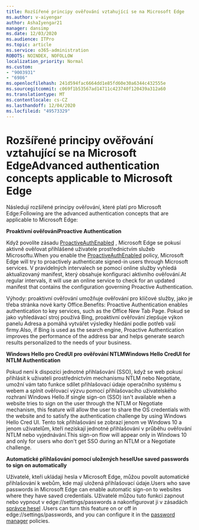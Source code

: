 ```yaml
---
title: Rozšířené principy ověřování vztahující se na Microsoft Edge
ms.author: v-aiyengar
author: AshaIyengar21
manager: dansimp
ms.date: 12/03/2020
ms.audience: ITPro
ms.topic: article
ms.service: o365-administration
ROBOTS: NOINDEX, NOFOLLOW
localization_priority: Normal
ms.custom:
- "9003931"
- "6986"
ms.openlocfilehash: 241d594fac6664dd1e85fd60e30a6344c432555e
ms.sourcegitcommit: c069f1b53567ad14711c423740f120439a312a60
ms.translationtype: MT
ms.contentlocale: cs-CZ
ms.lasthandoff: 12/04/2020
ms.locfileid: "49573329"
---
```

# <a name="advanced-authentication-concepts-applicable-to-microsoft-edge"></a><span data-ttu-id="cac3f-102">Rozšířené principy ověřování vztahující se na Microsoft Edge</span><span class="sxs-lookup"><span data-stu-id="cac3f-102">Advanced authentication concepts applicable to Microsoft Edge</span></span>

<span data-ttu-id="cac3f-103">Následují rozšířené principy ověřování, které platí pro Microsoft Edge:</span><span class="sxs-lookup"><span data-stu-id="cac3f-103">Following are the advanced authentication concepts that are applicable to Microsoft Edge:</span></span>

<span data-ttu-id="cac3f-104">**Proaktivní ověřování**</span><span class="sxs-lookup"><span data-stu-id="cac3f-104">**Proactive Authentication**</span></span>

<span data-ttu-id="cac3f-105">Když povolíte zásadu [ProactiveAuthEnabled](https://go.microsoft.com/fwlink/?linkid=2134621) , Microsoft Edge se pokusí aktivně ověřovat přihlášené uživatele prostřednictvím služeb Microsoftu.</span><span class="sxs-lookup"><span data-stu-id="cac3f-105">When you enable the [ProactiveAuthEnabled](https://go.microsoft.com/fwlink/?linkid=2134621) policy, Microsoft Edge will try to proactively authenticate signed-in users through Microsoft services.</span></span> <span data-ttu-id="cac3f-106">V pravidelných intervalech se pomocí online služby vyhledá aktualizovaný manifest, který obsahuje konfiguraci aktivního ověřování.</span><span class="sxs-lookup"><span data-stu-id="cac3f-106">At regular intervals, it will use an online service to check for an updated manifest that contains the configuration governing Proactive Authentication.</span></span>

<span data-ttu-id="cac3f-107">Výhody: proaktivní ověřování umožňuje ověřování pro klíčové služby, jako je třeba stránka nové karty Office.</span><span class="sxs-lookup"><span data-stu-id="cac3f-107">Benefits: Proactive Authentication enables authentication to key services, such as the Office New Tab Page.</span></span> <span data-ttu-id="cac3f-108">Pokud se jako vyhledávací stroj používá Bing, proaktivní ověřování zlepšuje výkon panelu Adresa a pomáhá vytvářet výsledky hledání podle potřeb vaší firmy.</span><span class="sxs-lookup"><span data-stu-id="cac3f-108">Also, if Bing is used as the search engine, Proactive Authentication improves the performance of the address bar and helps generate search results personalized to the needs of your business.</span></span>

<span data-ttu-id="cac3f-109">**Windows Hello pro CredUI pro ověřování NTLM**</span><span class="sxs-lookup"><span data-stu-id="cac3f-109">**Windows Hello CredUI for NTLM Authentication**</span></span>

<span data-ttu-id="cac3f-110">Pokud není k dispozici jednotné přihlašování (SSO), když se web pokusí přihlásit k uživateli prostřednictvím mechanismu NTLM nebo Negotiate, umožní vám tato funkce sdílet přihlašovací údaje operačního systému s webem a splnit ověřovací výzvu pomocí přihlašovacího uživatelského rozhraní Windows Hello.</span><span class="sxs-lookup"><span data-stu-id="cac3f-110">If single sign-on (SSO) isn't available when a website tries to sign on the user through the NTLM or Negotiate mechanism, this feature will allow the user to share the OS credentials with the website and to satisfy the authentication challenge by using Windows Hello Cred UI.</span></span> <span data-ttu-id="cac3f-111">Tento tok přihlašování se zobrazí jenom ve Windows 10 a jenom uživatelům, kteří nezískají jednotné přihlašování v průběhu ověřování NTLM nebo vyjednávání.</span><span class="sxs-lookup"><span data-stu-id="cac3f-111">This sign-on flow will appear only in Windows 10 and only for users who don't get SSO during an NTLM or a Negotiate challenge.</span></span>

<span data-ttu-id="cac3f-112">**Automatické přihlašování pomocí uložených hesel**</span><span class="sxs-lookup"><span data-stu-id="cac3f-112">**Use saved passwords to sign on automatically**</span></span>

<span data-ttu-id="cac3f-113">Uživatelé, kteří ukládají hesla v Microsoft Edge, můžou povolit automatické přihlašování k webům, kde mají uložená přihlašovací údaje.</span><span class="sxs-lookup"><span data-stu-id="cac3f-113">Users who save passwords in Microsoft Edge can enable automatic sign-on to websites where they have saved credentials.</span></span> <span data-ttu-id="cac3f-114">Uživatelé můžou tuto funkci zapnout nebo vypnout v edge://settings/passwords a nakonfigurovat ji v zásadách [správce hesel](https://go.microsoft.com/fwlink/?linkid=2134622) .</span><span class="sxs-lookup"><span data-stu-id="cac3f-114">Users can turn this feature on or off in edge://settings/passwords, and you can configure it in the [password manager](https://go.microsoft.com/fwlink/?linkid=2134622) policies.</span></span>
